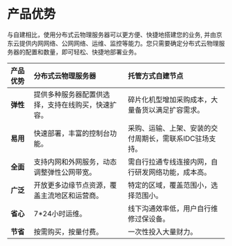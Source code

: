 # 产品优势

与自建相比，使用分布式云物理服务器可以更方便、快捷地搭建您的业务, 并由京东云提供内网网络、公网网络、运维、监控等能力。您只需要确定分布式云物理服务器的配置和数量，即可轻松、快捷地部署业务。


|**产品优势**|**分布式云物理服务器**|**托管方式自建节点**|
|:- |:- |:- |
|**弹性**|提供多种服务器配置供选择，支持在线购买，快速扩容。|碎片化机型增加采购成本，大量备货以满足扩容需求。|
|**易用**|快速部署，丰富的控制台功能。|采购、运输、上架、安装的交付周期长，需联系IDC驻场支持。|
|**全面**|支持内网和外网服务，动态调整弹性公网带宽。|需自行拉通专线连接内网，自行研发网络功能，成本高。|
|**广泛**|开放更多边缘节点资源，覆盖主流地区和运营商。|特定的区域，覆盖范围小，选择范围小。|
|**省心**|7*24小时运维。|线下沟通效率低，用户自行维修过保设备。|
|**节省**|按需购买，按量付费。|一次性投入大量财力。|


